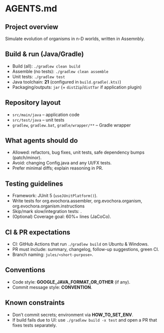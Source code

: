 # AGENTS.md

## Project overview
Simulate evolution of organisms in n-D worlds, written in Assemnbly.

## Build & run (Java/Gradle)
- Build (all): `./gradlew clean build`
- Assemble (no tests): `./gradlew clean assemble`
- Unit tests: `./gradlew test`
- Java toolchain: **21** (configured in `build.gradle(.kts)`)
- Packaging/outputs: `jar` (+ `distZip`/`distTar` if application plugin)

## Repository layout
- `src/main/java` – application code
- `src/test/java` – unit tests
- `gradlew`, `gradlew.bat`, `gradle/wrapper/**` – Gradle wrapper

## What agents should do
- Allowed: refactors, bug fixes, unit tests, safe dependency bumps (patch/minor).
- Avoid: changing Config.java and any UI/FX tests.
- Prefer minimal diffs; explain reasoning in PR.

## Testing guidelines
- Framework: JUnit 5 (`useJUnitPlatform()`).
- Write tests for org.evochora.assembler, org.evochora.organism, org.evochora.organism.instructions
- Skip/mark slow/integration tests: .
- (Optional) Coverage goal: 60%+ lines (JaCoCo).

## CI & PR expectations
- CI: GitHub Actions that run `./gradlew build` on Ubuntu & Windows.
- PR must include: summary, changelog, follow-up suggestions, green CI.
- Branch naming: `jules/<short-purpose>`.

## Conventions
- Code style: **GOOGLE_JAVA_FORMAT_OR_OTHER** (if any).
- Commit message style: **CONVENTION**.

## Known constraints
- Don’t commit secrets; environment via **HOW_TO_SET_ENV**.
- If build fails due to UI: use `./gradlew build -x test` and open a PR that fixes tests separately.
